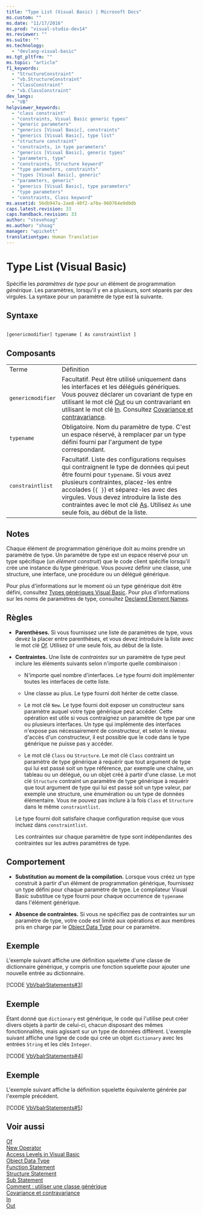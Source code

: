 ```yaml
---
title: "Type List (Visual Basic) | Microsoft Docs"
ms.custom: ""
ms.date: "11/17/2016"
ms.prod: "visual-studio-dev14"
ms.reviewer: ""
ms.suite: ""
ms.technology: 
  - "devlang-visual-basic"
ms.tgt_pltfrm: ""
ms.topic: "article"
f1_keywords: 
  - "StructureConstraint"
  - "vb.StructureConstraint"
  - "ClassConstraint"
  - "vb.ClassConstraint"
dev_langs: 
  - "VB"
helpviewer_keywords: 
  - "class constraint"
  - "constraints, Visual Basic generic types"
  - "generic parameters"
  - "generics [Visual Basic], constraints"
  - "generics [Visual Basic], type list"
  - "structure constraint"
  - "constraints, in type parameters"
  - "generics [Visual Basic], generic types"
  - "parameters, type"
  - "constraints, Structure keyword"
  - "type parameters, constraints"
  - "types [Visual Basic], generic"
  - "parameters, generic"
  - "generics [Visual Basic], type parameters"
  - "type parameters"
  - "constraints, Class keyword"
ms.assetid: 56db947a-2ae8-40f2-a70a-960764e9d0db
caps.latest.revision: 33
caps.handback.revision: 33
author: "stevehoag"
ms.author: "shoag"
manager: "wpickett"
translationtype: Human Translation
---
```

# Type List (Visual Basic)
Spécifie les *paramètres de type* pour un élément de programmation *générique*.  Les paramètres, lorsqu'il y en a plusieurs, sont séparés par des virgules.  La syntaxe pour un paramètre de type est la suivante.  
  
## Syntaxe  
  
```  
  
[genericmodifier] typename [ As constraintlist ]  
```  
  
## Composants  
  
|||  
|-|-|  
|Terme|Définition|  
|`genericmodifier`|Facultatif.  Peut être utilisé uniquement dans les interfaces et les délégués génériques.  Vous pouvez déclarer un covariant de type en utilisant le mot clé [Out](../../../visual-basic/language-reference/modifiers/out-generic-modifier.md) ou un contravariant en utilisant le mot clé  [In](../../../visual-basic/language-reference/modifiers/in-generic-modifier.md).  Consultez [Covariance et contravariance](../Topic/Covariance%20and%20Contravariance%20\(C%23%20and%20Visual%20Basic\).md).|  
|`typename`|Obligatoire.  Nom du paramètre de type.  C'est un espace réservé, à remplacer par un type défini fourni par l'argument de type correspondant.|  
|`constraintlist`|Facultatif.  Liste des configurations requises qui contraignent le type de données qui peut être fourni pour `typename`.  Si vous avez plusieurs contraintes, placez\-les entre accolades \(`{ }`\) et séparez\-les avec des virgules.  Vous devez introduire la liste des contraintes avec le mot clé [As](../../../visual-basic/language-reference/statements/as-clause.md).  Utilisez `As` une seule fois, au début de la liste.|  
  
## Notes  
 Chaque élément de programmation générique doit au moins prendre un paramètre de type.  Un paramètre de type est un espace réservé pour un type spécifique \(un *élément construit*\) que le code client spécifie lorsqu'il crée une instance du type générique.  Vous pouvez définir une classe, une structure, une interface, une procédure ou un délégué générique.  
  
 Pour plus d'informations sur le moment où un type générique doit être défini, consultez [Types génériques Visual Basic](../../../visual-basic/programming-guide/language-features/data-types/generic-types.md).  Pour plus d'informations sur les noms de paramètres de type, consultez [Declared Element Names](../../../visual-basic/programming-guide/language-features/declared-elements/declared-element-names.md).  
  
## Règles  
  
-   **Parenthèses.** Si vous fournissez une liste de paramètres de type, vous devez la placer entre parenthèses, et vous devez introduire la liste avec le mot clé [Of](../../../visual-basic/language-reference/statements/of-clause.md).  Utilisez `Of` une seule fois, au début de la liste.  
  
-   **Contraintes.** Une liste de  *contraintes* sur un paramètre de type peut inclure les éléments suivants selon n'importe quelle combinaison :  
  
    -   N'importe quel nombre d'interfaces.  Le type fourni doit implémenter toutes les interfaces de cette liste.  
  
    -   Une classe au plus.  Le type fourni doit hériter de cette classe.  
  
    -   Le mot clé `New`.  Le type fourni doit exposer un constructeur sans paramètre auquel votre type générique peut accéder.  Cette opération est utile si vous contraignez un paramètre de type par une ou plusieurs interfaces.  Un type qui implémente des interfaces n'expose pas nécessairement de constructeur, et selon le niveau d'accès d'un constructeur, il est possible que le code dans le type générique ne puisse pas y accéder.  
  
    -   Le mot clé `Class` ou `Structure`.  Le mot clé `Class` contraint un paramètre de type générique à requérir que tout argument de type qui lui est passé soit un type référence, par exemple une chaîne, un tableau ou un délégué, ou un objet créé à partir d'une classe.  Le mot clé `Structure` contraint un paramètre de type générique à requérir que tout argument de type qui lui est passé soit un type valeur, par exemple une structure, une énumération ou un type de données élémentaire.  Vous ne pouvez pas inclure à la fois `Class` et `Structure` dans le même `constraintlist`.  
  
     Le type fourni doit satisfaire chaque configuration requise que vous incluez dans `constraintlist`.  
  
     Les contraintes sur chaque paramètre de type sont indépendantes des contraintes sur les autres paramètres de type.  
  
## Comportement  
  
-   **Substitution au moment de la compilation.** Lorsque vous créez un type construit à partir d'un élément de programmation générique, fournissez un type défini pour chaque paramètre de type.  Le compilateur Visual Basic substitue ce type fourni pour chaque occurrence de `typename` dans l'élément générique.  
  
-   **Absence de contraintes.** Si vous ne spécifiez pas de contraintes sur un paramètre de type, votre code est limité aux opérations et aux membres pris en charge par le [Object Data Type](../../../visual-basic/language-reference/data-types/object-data-type.md) pour ce paramètre.  
  
## Exemple  
 L'exemple suivant affiche une définition squelette d'une classe de dictionnaire générique, y compris une fonction squelette pour ajouter une nouvelle entrée au dictionnaire.  
  
 [!CODE [VbVbalrStatements#3](../CodeSnippet/VS_Snippets_VBCSharp/VbVbalrStatements#3)]  
  
## Exemple  
 Étant donné que `dictionary` est générique, le code qui l'utilise peut créer divers objets à partir de celui\-ci, chacun disposant des mêmes fonctionnalités, mais agissant sur un type de données différent.  L'exemple suivant affiche une ligne de code qui crée un objet `dictionary` avec les entrées `String` et les clés `Integer`.  
  
 [!CODE [VbVbalrStatements#4](../CodeSnippet/VS_Snippets_VBCSharp/VbVbalrStatements#4)]  
  
## Exemple  
 L'exemple suivant affiche la définition squelette équivalente générée par l'exemple précédent.  
  
 [!CODE [VbVbalrStatements#5](../CodeSnippet/VS_Snippets_VBCSharp/VbVbalrStatements#5)]  
  
## Voir aussi  
 [Of](../../../visual-basic/language-reference/statements/of-clause.md)   
 [New Operator](../../../visual-basic/language-reference/operators/new-operator.md)   
 [Access Levels in Visual Basic](../../../visual-basic/programming-guide/language-features/declared-elements/access-levels.md)   
 [Object Data Type](../../../visual-basic/language-reference/data-types/object-data-type.md)   
 [Function Statement](../../../visual-basic/language-reference/statements/function-statement.md)   
 [Structure Statement](../../../visual-basic/language-reference/statements/structure-statement.md)   
 [Sub Statement](../../../visual-basic/language-reference/statements/sub-statement.md)   
 [Comment : utiliser une classe générique](../../../visual-basic/programming-guide/language-features/data-types/how-to-use-a-generic-class.md)   
 [Covariance et contravariance](../Topic/Covariance%20and%20Contravariance%20\(C%23%20and%20Visual%20Basic\).md)   
 [In](../../../visual-basic/language-reference/modifiers/in-generic-modifier.md)   
 [Out](../../../visual-basic/language-reference/modifiers/out-generic-modifier.md)